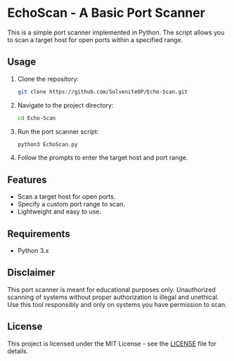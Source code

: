# EchoScan - A Basic Port Scanner

This is a simple port scanner implemented in Python. The script allows you to scan a target host for open ports within a specified range.

## Usage

1. Clone the repository:
    ```bash
    git clone https://github.com/SolveniteOP/Echo-Scan.git
    ```

2. Navigate to the project directory:
    ```bash
    cd Echo-Scan
    ```

3. Run the port scanner script:
    ```bash
    python3 EchoScan.py
    ```

4. Follow the prompts to enter the target host and port range.

## Features

- Scan a target host for open ports.
- Specify a custom port range to scan.
- Lightweight and easy to use.

## Requirements

- Python 3.x

## Disclaimer

This port scanner is meant for educational purposes only. Unauthorized scanning of systems without proper authorization is illegal and unethical. Use this tool responsibly and only on systems you have permission to scan.

## License

This project is licensed under the MIT License - see the [LICENSE](LICENSE) file for details.